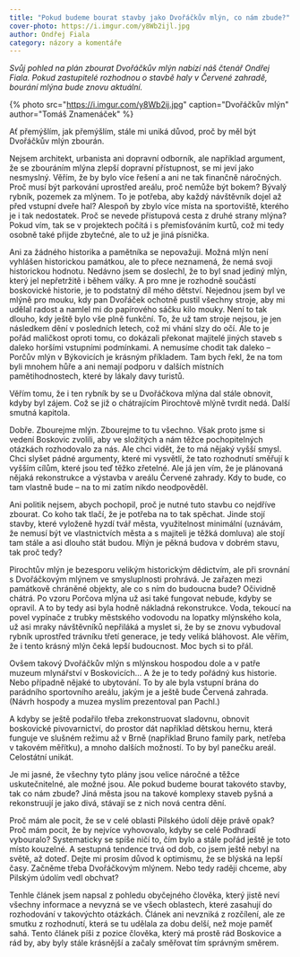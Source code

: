 ```yaml
---
title: "Pokud budeme bourat stavby jako Dvořáčkův mlýn, co nám zbude?"
cover-photo: https://i.imgur.com/y8Wb2ijl.jpg
author: Ondřej Fiala
category: názory a komentáře
---
```


*Svůj pohled na plán zbourat Dvořáčkův mlýn nabízí náš čtenář Ondřej Fiala. Pokud zastupitelé rozhodnou o stavbě haly v Červené zahradě, bourání mlýna bude znovu aktuální.*

{% photo src="https://i.imgur.com/y8Wb2ij.jpg" caption="Dvořáčkův mlýn" author="Tomáš Znamenáček" %}

Ať přemýšlím, jak přemýšlím, stále mi uniká důvod, proč by měl být Dvořáčkův mlýn zbourán. 

Nejsem architekt, urbanista ani dopravní odborník, ale například argument, že se zbouráním mlýna zlepší dopravní přístupnost, se mi jeví jako nesmyslný. Věřím, že by bylo více řešení a ani ne tak finančně náročných. Proč musí být parkování uprostřed areálu, proč nemůže být bokem? Bývalý rybník, pozemek za mlýnem. To je potřeba, aby každý návštěvník dojel až před vstupní dveře hal? Alespoň by zbylo více místa na sportoviště, kterého je i tak nedostatek. Proč se nevede přístupová cesta z druhé strany mlýna? Pokud vím, tak se v projektech počítá i s přemisťováním kurtů, což mi tedy osobně také přijde zbytečné, ale to už je jiná písnička.

Ani za žádného historika a pamětníka se nepovažuji. Možná mlýn není vyhlášen historickou památkou, ale to přece neznamená, že nemá svoji historickou hodnotu. Nedávno jsem se doslechl, že to byl snad jediný mlýn, který jel nepřetržitě i během války. A pro mne je rozhodně součástí boskovické historie, je to podstatný díl mého dětství. Nejednou jsem byl ve mlýně pro mouku, kdy pan Dvořáček ochotně pustil všechny stroje, aby mi udělal radost a namlel mi do papírového sáčku kilo mouky. Není to tak dlouho, kdy ještě bylo vše plně funkční. To, že už tam stroje nejsou, je jen následkem dění v posledních letech, což mi vhání slzy do očí. Ale to je pořád maličkost oproti tomu, co dokázali překonat majitelé jiných staveb s daleko horšími vstupními podmínkami. A nemusíme chodit tak daleko – Porčův mlýn v Býkovicích je krásným příkladem. Tam bych řekl, že na tom byli mnohem hůře a ani nemají podporu v dalších místních pamětihodnostech, které by lákaly davy turistů.

Věřím tomu, že i ten rybník by se u Dvořáčkova mlýna dal stále obnovit, kdyby byl zájem. Což se již o chátrajícím Pirochtově mlýně tvrdit nedá. Další smutná kapitola.

Dobře. Zbourejme  mlýn. Zbourejme to tu všechno. Však proto jsme si vedení Boskovic zvolili, aby ve složitých a nám těžce pochopitelných otázkách rozhodovalo za nás. Ale chci vidět, že to má nějaký vyšší smysl. Chci slyšet pádné argumenty, které mi vysvětlí, že tato rozhodnutí směřují k vyšším cílům, které jsou teď těžko zřetelné. Ale já jen vím, že je plánovaná nějaká rekonstrukce a výstavba v areálu Červené zahrady. Kdy to bude, co tam vlastně bude – na to mi zatím nikdo neodpověděl.

Ani politik nejsem, abych pochopil, proč je nutné tuto stavbu co nejdříve zbourat. Co koho tak tlačí, že je potřeba na to tak spěchat. Jinde stojí stavby, které vyloženě hyzdí tvář města, využitelnost minimální (uznávám, že nemusí být ve vlastnictvích města a s majiteli je těžká domluva) ale stojí tam stále a asi dlouho stát budou. Mlýn je pěkná budova v dobrém stavu, tak proč tedy?

Pirochtův mlýn je bezesporu velikým historickým dědictvím, ale při srovnání s Dvořáčkovým mlýnem ve smysluplnosti prohrává. Je zařazen mezi památkově chráněné objekty, ale co s ním do budoucna bude? Očividně chátrá. Po vzoru Porčova mlýna už asi také fungovat nebude, kdyby se opravil. A to by tedy asi byla hodně nákladná rekonstrukce. Voda, tekoucí na povel vypínače z trubky městského vodovodu na lopatky mlýnského kola, už asi mraky návštěvníků nepřiláká a myslet si, že by se znovu vybudoval rybník uprostřed trávníku třetí generace, je tedy veliká bláhovost. Ale věřím, že i tento krásný mlýn čeká lepší budoucnost. Moc bych si to přál.

Ovšem takový Dvořáčkův mlýn s mlýnskou hospodou dole a v patře muzeum mlynářství v Boskovicích… A že je to tedy pořádný kus historie. Nebo případně nějaké to ubytování. To by ale byla vstupní brána do parádního sportovního areálu, jakým je a ještě bude Červená zahrada. (Návrh hospody a muzea myslím prezentoval pan Pachl.)

A kdyby se ještě podařilo třeba zrekonstruovat sladovnu, obnovit boskovické pivovarnictví, do prostor dát například dětskou hernu, která funguje ve slušném režimu až v Brně (například Bruno family park, netřeba v takovém měřítku), a mnoho dalších možností. To by byl panečku areál. Celostátní unikát.

Je mi jasné, že všechny tyto plány jsou velice náročné a těžce uskutečnitelné, ale možné jsou. Ale pokud budeme bourat takovéto stavby, tak co nám zbude? Jiná města jsou na takové komplexy staveb pyšná a rekonstruují je jako divá, stávají se z nich nová centra dění.

Proč mám ale pocit, že se v celé oblasti Pilského údolí děje právě opak? Proč mám pocit, že by nejvíce vyhovovalo, kdyby se celé Podhradí vybouralo? Systematicky se spíše ničí to, čím bylo a stále pořád ještě je toto místo kouzelné. A sestupná tendence trvá od dob, co jsem ještě nebyl na světě, až doteď. Dejte mi prosím důvod k optimismu, že se blýská na lepší časy. Začněme třeba Dvořáčkovým mlýnem. Nebo tedy raději chceme, aby Pilským údolím vedl obchvat? 

Tenhle článek jsem napsal z pohledu obyčejného člověka, který jistě neví všechny informace a nevyzná se ve všech oblastech, které zasahují do rozhodování v takovýchto otázkách. Článek ani nevzniká z rozčílení, ale ze smutku z rozhodnutí, která se tu udělala za dobu delší, než moje paměť sahá. Tento článek píši z pozice člověka, který má prostě rád Boskovice a rád by, aby byly stále krásnější a začaly směřovat tím správným směrem.